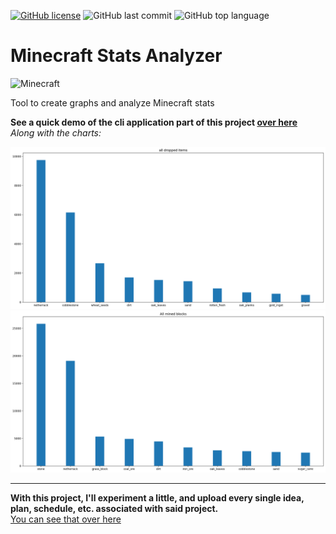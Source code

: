 [![GitHub license](https://img.shields.io/github/license/podput/mc-data?style=for-the-badge)](https://github.com/podput/mc-data/blob/main/LICENSE)  ![GitHub last commit](https://img.shields.io/github/last-commit/podput/mc-data?style=for-the-badge)  ![GitHub top language](https://img.shields.io/github/languages/top/podput/mc-data?style=for-the-badge)

# Minecraft Stats Analyzer 

![Minecraft](https://icon-library.com/images/minecraft-logo-icon/minecraft-logo-icon-21.jpg)  

Tool to create graphs and analyze Minecraft stats

**See a quick demo of the cli application part of this project [over here](https://asciinema.org/a/447891)**   
*Along with the charts:*

![Bar Chart](./history/media/all_dropped_items.png)
![Pie Chart](./history/media/All_mined_blocks.png)  


--------------------------------------------------
**With this project, I'll experiment a little, and upload every single idea, plan, schedule, etc. associated with said project.**  
[You can see that over here](./history/history.md)
